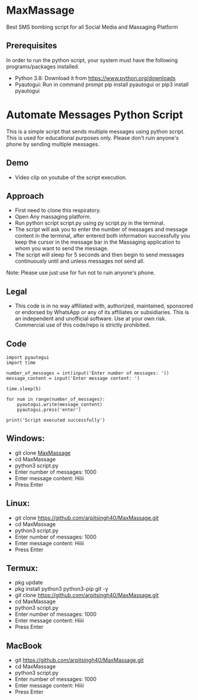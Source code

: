# MaxMassage
Best SMS bombing script for all Social Media  and Massaging Platform


## Prerequisites

In order to run the python script, your system must have the following programs/packages installed.
* Python 3.8: Download it from https://www.python.org/downloads
* Pyautogui: Run in command prompt pip install pyautogui or pip3 install pyautogui





# Automate Messages Python Script

This is a simple script that sends multiple messages using python script. This is used for educational purposes only. Please don't ruin anyone's phone by sending multiple messages.

## Demo
* Video clip on youtube of the script execution. 


## Approach
* First need to clone this respiratory.
* Open Any massaging platform.
* Run python script script.py using py script.py in the terminal.
* The script will ask you to enter the number of messages and message content in the terminal, after entered both information successfully you keep the cursor in the message bar in the Massaging application to whom you want to send the message.
* The script will sleep for 5 seconds and then begin to send messages continuously until and unless messages not send all.

Note: Please use just use for fun not to ruin anyone's phone.

## Legal
* This code is in no way affiliated with, authorized, maintained, sponsored or endorsed by WhatsApp or any of its affiliates or subsidiaries. This is an independent and unofficial software. Use at your own risk. Commercial use of this code/repo is strictly prohibited.

## Code
```
import pyautogui
import time

number_of_messages = int(input('Enter number of messages: '))
message_content = input('Enter message content: ')

time.sleep(5)

for num in range(number_of_messages):
    pyautogui.write(message_content)
    pyautogui.press('enter')

print('Script executed successfully')
```

## Windows:

* git clone [MaxMassage](https://github.com/arpitsingh40/MaxMassage.git)
* cd MaxMassage 
* python3 script.py
* Enter number of messages: 1000
* Enter message content: Hiiii
* Press Enter


## Linux:

* git clone https://github.com/arpitsingh40/MaxMassage.git
* cd MaxMassage 
* python3 script.py
* Enter number of messages: 1000
* Enter message content: Hiiii
* Press Enter

## Termux:

* pkg update
* pkg install python3 python3-pip git -y
* git clone https://github.com/arpitsingh40/MaxMassage.git
* cd MaxMassage 
* python3 script.py
* Enter number of messages: 1000
* Enter message content: Hiiii
* Press Enter

## MacBook

* git https://github.com/arpitsingh40/MaxMassage.git
* cd MaxMassage 
* python3 script.py
* Enter number of messages: 1000
* Enter message content: Hiiii
* Press Enter

